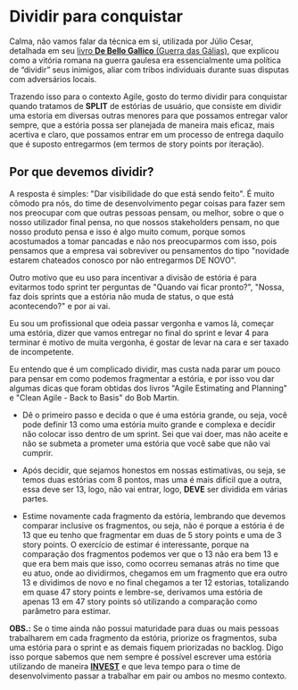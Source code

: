 # Dividir para conquistar

Calma, não vamos falar da técnica em si, utilizada por Júlio Cesar, detalhada em seu [livro **De Bello Gallico** (Guerra das Gálias)](shorturl.at/fkyKT), que explicou como a vitória romana na guerra gaulesa era essencialmente uma política de “dividir” seus inimigos, aliar com tribos individuais durante suas disputas com adversários locais. 

Trazendo isso para o contexto Agile, gosto do termo dividir para conquistar quando tratamos de **SPLIT** de estórias de usuário, que consiste em dividir uma estoria em diversas outras menores para que possamos entregar valor sempre, que a estória possa ser planejada de maneira mais eficaz, mais acertiva e claro, que possamos entrar em um processo de entrega daquilo que é suposto entregarmos (em termos de story points por iteração).

## Por que devemos dividir?

A resposta é simples: "Dar visibilidade do que está sendo feito". É muito cômodo pra nós, do time de desenvolvimento pegar coisas para fazer sem nos preocupar com que outras pessoas pensam, ou melhor, sobre o que o nosso utilizador final pensa, no que nossos stakeholders pensam, no que nosso produto pensa e isso é algo muito comum, porque somos acostumados a tomar pancadas e não nos preocuparmos com isso, pois pensamos que a empresa vai sobreviver ou pensamentos do tipo "novidade estarem chateados conosco por não entregarmos DE NOVO". 

Outro motivo que eu uso para incentivar a divisão de estória é para evitarmos todo sprint ter perguntas de "Quando vai ficar pronto?", "Nossa, faz dois sprints que a estória não muda de status, o que está acontecendo?" e por ai vai.

Eu sou um profissional que odeia passar vergonha e vamos lá, começar uma estória, dizer que vamos entregar no final do sprint e levar 4 para terminar é motivo de muita vergonha, é gostar de levar na cara e ser taxado de incompetente.

Eu entendo que é um complicado dividir, mas custa nada parar um pouco para pensar em como podemos fragmentar a estória, e por isso vou dar algumas dicas que foram obtidas dos livros "Agile Estimating and Planning" e "Clean Agile - Back to Basis" do Bob Martin. 

- Dê o primeiro passo e decida o que é uma estória grande, ou seja, você pode definir 13 como uma estória muito grande e complexa e decidir não colocar isso dentro de um sprint.
Sei que vai doer, mas não aceite e não se submeta a prometer uma estória que você sabe que não vai cumprir.

- Após decidir, que sejamos honestos em nossas estimativas, ou seja, se temos duas estórias com 8 pontos, mas uma é mais difícil que a outra, essa deve ser 13, logo, não vai entrar, logo, **DEVE** ser dividida em várias partes.

- Estime novamente cada fragmento da estória, lembrando que devemos comparar inclusive os fragmentos, ou seja, não é porque a estória é de 13 que eu tenho que fragmentar em duas de 5 story points e uma de 3 story points. 
O exercício de estimar é interessante, porque na comparação dos fragmentos podemos ver que o 13 não era bem 13 e que era bem mais que isso, como ocorreu semanas atrás no time que eu atuo, onde ao dividirmos, chegamos em um fragmento que era outro 13 e dividimos de novo e no final chegamos a ter 12 estorias, totalizando em quase 47 story points e lembre-se, derivamos uma estória de apenas 13 em 47 story points só utilizando a comparação como parâmetro para estimar.

**OBS.:** Se o time ainda não possui maturidade para duas ou mais pessoas trabalharem em cada fragmento da estória, priorize os fragmentos, suba uma estória para o sprint e as demais fiquem priorizadas no backlog. Digo isso porque sabemos que nem sempre é possível escrever uma estória utilizando de maneira [**INVEST**](https://bit.ly/2seGEMl) e que leva tempo para o time de desenvolvimento passar a trabalhar em pair ou ambos no mesmo contexto. 
